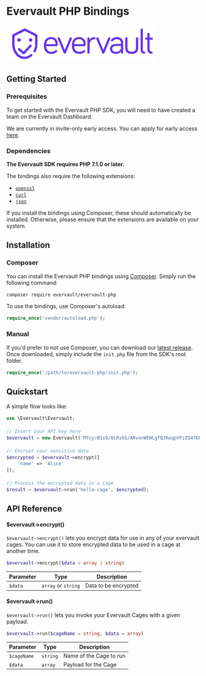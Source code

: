 # Evervault PHP Bindings
<p>
  <img src="res/logo.svg">
</p>


## Getting Started
### Prerequisites

To get started with the Evervault PHP SDK, you will need to have created a team on the Evervault Dashboard.

We are currently in invite-only early access. You can apply for early access [here](https://evervault.com).

### Dependencies

**The Evervault SDK requires PHP 7.1.0 or later.**

The bindings also require the following extensions:

- [`openssl`](https://www.php.net/manual/en/book.openssl.php)
- [`curl`](https://secure.php.net/manual/en/book.curl.php)
- [`json`](https://secure.php.net/manual/en/book.json.php)

If you install the bindings using Composer, these should automatically be installed. Otherwise, please ensure that the extensions are available on your system.

## Installation

### Composer

You can install the Evervault PHP bindings using [Composer](http://getcomposer.org/). Simply run the following command:

```sh
composer require evervault/evervault-php
```

To use the bindings, use Composer's autoload:

```php
require_once('vendor/autoload.php');
```

### Manual

If you'd prefer to not use Composer, you can download our [latest release](https://github.com/evervault/evervault-php/releases). Once downloaded, simply include the `init.php` file from the SDK's root folder.

```php
require_once('/path/to/evervault-php/init.php');
```

## Quickstart

A simple flow looks like:

```php
use \Evervault\Evervault;

// Insert your API key here
$evervault = new Evervault('MTcy:B1s8/8LRiKG/ARvonWEWLgTQJRoqpVPzZQ47KB8gKlo=');

// Encrypt your sensitive data
$encrypted = $evervault->encrypt([
    'name' => 'Alice'
]);

// Process the encrypted data in a Cage
$result = $evervault->run('hello-cage', $encrypted);
```

## API Reference

#### $evervault->encrypt()

`$evervault->encrypt()` lets you encrypt data for use in any of your evervault cages. You can use it to store encrypted data to be used in a cage at another time.

```php
$evervault->encrypt($data = array | string)
```

| Parameter | Type | Description |
| --------- | ---- | ----------- |
| `$data` | `array` or `string` | Data to be encrypted |

#### $evervault->run()

`$evervault->run()` lets you invoke your Evervault Cages with a given payload.

```php
$evervault->run($cageName = string, $data = array)
```

| Parameter | Type | Description |
| --------- | ---- | ----------- |
| `$cageName` | `string` | Name of the Cage to run |
| `$data` | `array` | Payload for the Cage |